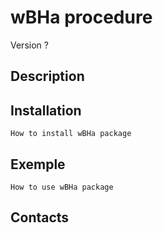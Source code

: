 # wBHa procedure
Version ?

## Description

## Installation

`How to install wBHa package`

## Exemple

`How to use wBHa package`

## Contacts
